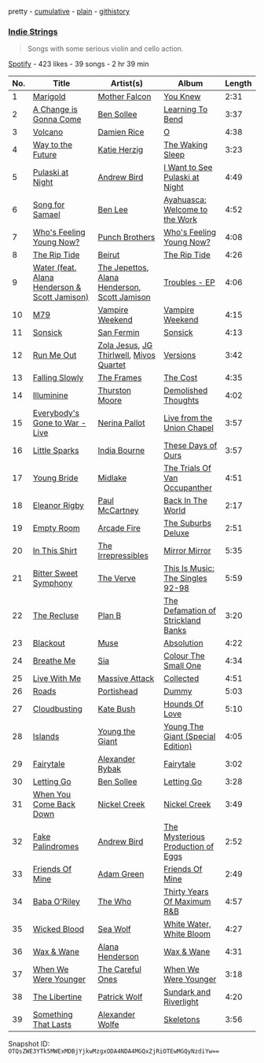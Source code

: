 pretty - [cumulative](/playlists/cumulative/0sDO43KAaJUWIYassTKWYf.md) - [plain](/playlists/plain/0sDO43KAaJUWIYassTKWYf) - [githistory](https://github.githistory.xyz/mackorone/spotify-playlist-archive/blob/main/playlists/plain/0sDO43KAaJUWIYassTKWYf)

### [Indie Strings](https://open.spotify.com/playlist/0sDO43KAaJUWIYassTKWYf)

> Songs with some serious violin and cello action.

[Spotify](https://open.spotify.com/user/spotify) - 423 likes - 39 songs - 2 hr 39 min

| No. | Title | Artist(s) | Album | Length |
|---|---|---|---|---|
| 1 | [Marigold](https://open.spotify.com/track/0y5u8YRqydwjCTU7fp1z65) | [Mother Falcon](https://open.spotify.com/artist/5AcIoQwjyBFFjzxh8UAQlj) | [You Knew](https://open.spotify.com/album/6kqIWmVVmHKApfWcU1Aw15) | 2:31 |
| 2 | [A Change is Gonna Come](https://open.spotify.com/track/5ktplAwYsvhS42VqFlXmoH) | [Ben Sollee](https://open.spotify.com/artist/3Zzs4IqjV4b0yEFWqRv1si) | [Learning To Bend](https://open.spotify.com/album/2Knko9tmHYOxzTu2Sri5vU) | 3:37 |
| 3 | [Volcano](https://open.spotify.com/track/3AkxSspcYOvhWTkaMvqyaD) | [Damien Rice](https://open.spotify.com/artist/14r9dR01KeBLFfylVSKCZQ) | [O](https://open.spotify.com/album/6aHBpqM0YAMfYxfTBjfmk1) | 4:38 |
| 4 | [Way to the Future](https://open.spotify.com/track/6lIptQq9MdahbAK4WRaZFX) | [Katie Herzig](https://open.spotify.com/artist/5jbP6txZCMe5l7QLZ1pmJ3) | [The Waking Sleep](https://open.spotify.com/album/14UqwsAW4jjXPkuY59cxzU) | 3:23 |
| 5 | [Pulaski at Night](https://open.spotify.com/track/1AJ6dy0kvwMqGNPAT8XlJp) | [Andrew Bird](https://open.spotify.com/artist/4uSftVc3FPWe6RJuMZNEe9) | [I Want to See Pulaski at Night](https://open.spotify.com/album/0oo6A0QEDmdQS5ihd2bKvu) | 4:49 |
| 6 | [Song for Samael](https://open.spotify.com/track/18fP7sSy02Nz7xLHvWKjG9) | [Ben Lee](https://open.spotify.com/artist/06y1hH4hu3rcTUXHJevPCf) | [Ayahuasca: Welcome to the Work](https://open.spotify.com/album/5eqR7JalBObPBkUvLH1Uv8) | 4:52 |
| 7 | [Who's Feeling Young Now?](https://open.spotify.com/track/0hDkiLVNvtOw1Ljy8i7uGK) | [Punch Brothers](https://open.spotify.com/artist/4gFssfOmWNY3LfIZ3zyoy4) | [Who's Feeling Young Now?](https://open.spotify.com/album/6RknB2bw00sWWLJms0MiR3) | 4:08 |
| 8 | [The Rip Tide](https://open.spotify.com/track/3GR1YipRIPvsLYrUIXopfF) | [Beirut](https://open.spotify.com/artist/6pmxr66tMAePxzOLfjGNcX) | [The Rip Tide](https://open.spotify.com/album/7ri0EOAjJuuyawBbbEyU2L) | 4:26 |
| 9 | [Water \(feat\. Alana Henderson & Scott Jamison\)](https://open.spotify.com/track/5t4B6OimTX9czpyCfKC9nw) | [The Jepettos](https://open.spotify.com/artist/35o58Gfmj3W9t641sufYep), [Alana Henderson](https://open.spotify.com/artist/6P6SqdQjXIzTWKj5QBWliY), [Scott Jamison](https://open.spotify.com/artist/1cfX8QOiAg6YXa0oOCeccY) | [Troubles \- EP](https://open.spotify.com/album/2UGCM4CakwWKCdAIFMYYqR) | 4:06 |
| 10 | [M79](https://open.spotify.com/track/6L9qYgThsnIpK9CFKdZMnk) | [Vampire Weekend](https://open.spotify.com/artist/5BvJzeQpmsdsFp4HGUYUEx) | [Vampire Weekend](https://open.spotify.com/album/7JcfNKXoHSaog85a1hd4lx) | 4:15 |
| 11 | [Sonsick](https://open.spotify.com/track/7uA23t5EwHO2iHqfle7LcR) | [San Fermin](https://open.spotify.com/artist/7fSnislKgW9Mz0YIqWQmGt) | [Sonsick](https://open.spotify.com/album/5GevsXpttuSaaLOR4bmPwQ) | 4:13 |
| 12 | [Run Me Out](https://open.spotify.com/track/7avadJFJr7Z34d6L5wY95m) | [Zola Jesus](https://open.spotify.com/artist/78OKNrjc3BvniYTqvpOp6P), [JG Thirlwell](https://open.spotify.com/artist/50ltjTwfFz7h59pSAvxJeB), [Mivos Quartet](https://open.spotify.com/artist/4K3g1qJ73PGZgIQgAcgjQj) | [Versions](https://open.spotify.com/album/0A9pNEPGVCvpdgD7zYEck1) | 3:42 |
| 13 | [Falling Slowly](https://open.spotify.com/track/3y3pP3eHoAKIAY0e48rfQB) | [The Frames](https://open.spotify.com/artist/6lyku6lhbB3tLc3Dghs5CM) | [The Cost](https://open.spotify.com/album/49X4oEWbrMtwtNEUCW74kW) | 4:35 |
| 14 | [Illuminine](https://open.spotify.com/track/4P9ZDAgFk4FBi2B6hYtJ7O) | [Thurston Moore](https://open.spotify.com/artist/1J4ACYB6yMqd79q3rjskqs) | [Demolished Thoughts](https://open.spotify.com/album/6hUTxk6xY5Rnay3FcSaAL9) | 4:02 |
| 15 | [Everybody's Gone to War \- Live](https://open.spotify.com/track/39th0VayH8fmnAoZjEXFRx) | [Nerina Pallot](https://open.spotify.com/artist/4aFx7q4WkiTWPLJNW5mkKK) | [Live from the Union Chapel](https://open.spotify.com/album/2eBlvm7o5iDWxFcWwTgCG7) | 3:57 |
| 16 | [Little Sparks](https://open.spotify.com/track/4ODdOHBQAp5hSLONwNDxoK) | [India Bourne](https://open.spotify.com/artist/4m76hAJ7XrOP2hQ5QarlBh) | [These Days of Ours](https://open.spotify.com/album/4dufT1OkwDgkMG2NF7eWgq) | 3:57 |
| 17 | [Young Bride](https://open.spotify.com/track/3j7f3JsD4X5Siej1d2hAqb) | [Midlake](https://open.spotify.com/artist/4YsP5zmteLQ7etNjHAOu30) | [The Trials Of Van Occupanther](https://open.spotify.com/album/1CKaUoDbRSMRlNLjw1ipdC) | 4:51 |
| 18 | [Eleanor Rigby](https://open.spotify.com/track/0ytDExf5mIdlwLp40noSJ6) | [Paul McCartney](https://open.spotify.com/artist/4STHEaNw4mPZ2tzheohgXB) | [Back In The World](https://open.spotify.com/album/2rrxATdBTvNt2i9lJo68qU) | 2:17 |
| 19 | [Empty Room](https://open.spotify.com/track/44o54N8hO71lPK8vUYsCMQ) | [Arcade Fire](https://open.spotify.com/artist/3kjuyTCjPG1WMFCiyc5IuB) | [The Suburbs Deluxe](https://open.spotify.com/album/76Rnn8D33IjnJxv4hQdmRX) | 2:51 |
| 20 | [In This Shirt](https://open.spotify.com/track/4rP4BdzTLVFZZAUCkHhGYs) | [The Irrepressibles](https://open.spotify.com/artist/1v5bOzXbhrQ57qSvRwGA6s) | [Mirror Mirror](https://open.spotify.com/album/6Omxp24ubNzrc2ffw9Pqcs) | 5:35 |
| 21 | [Bitter Sweet Symphony](https://open.spotify.com/track/1WYEDcS7WGjv0rG7rmMX3o) | [The Verve](https://open.spotify.com/artist/2cGwlqi3k18jFpUyTrsR84) | [This Is Music: The Singles 92\-98](https://open.spotify.com/album/0pygZ3lfsCkG1WmnWWq6a1) | 5:59 |
| 22 | [The Recluse](https://open.spotify.com/track/0rFSiqXLHBQMq9UO5sy2o1) | [Plan B](https://open.spotify.com/artist/7qlh1IM1XMeQXA9ukp59au) | [The Defamation of Strickland Banks](https://open.spotify.com/album/4xRoKFEpFMkz4s7c7CcEiV) | 3:20 |
| 23 | [Blackout](https://open.spotify.com/track/2nTgdpxwpXTk5x1c9yaO3W) | [Muse](https://open.spotify.com/artist/12Chz98pHFMPJEknJQMWvI) | [Absolution](https://open.spotify.com/album/0HcHPBu9aaF1MxOiZmUQTl) | 4:22 |
| 24 | [Breathe Me](https://open.spotify.com/track/6hrgeEo1WQOHVeF8QMv68S) | [Sia](https://open.spotify.com/artist/5WUlDfRSoLAfcVSX1WnrxN) | [Colour The Small One](https://open.spotify.com/album/6uVUKJgirfLpW20hCk9cwb) | 4:34 |
| 25 | [Live With Me](https://open.spotify.com/track/6xK8IduLzbk1IQ9ROQ96Sn) | [Massive Attack](https://open.spotify.com/artist/6FXMGgJwohJLUSr5nVlf9X) | [Collected](https://open.spotify.com/album/1X4zW7kIY8bQHO9gDTsIVh) | 4:51 |
| 26 | [Roads](https://open.spotify.com/track/2sW8fmnISifQTRgnRrQTYW) | [Portishead](https://open.spotify.com/artist/6liAMWkVf5LH7YR9yfFy1Y) | [Dummy](https://open.spotify.com/album/3539EbNgIdEDGBKkUf4wno) | 5:03 |
| 27 | [Cloudbusting](https://open.spotify.com/track/5atQ2haKP5LT65WM0KUts3) | [Kate Bush](https://open.spotify.com/artist/1aSxMhuvixZ8h9dK9jIDwL) | [Hounds Of Love](https://open.spotify.com/album/5BWl0bB1q0TqyFmkBEupZy) | 5:10 |
| 28 | [Islands](https://open.spotify.com/track/7JtxP4YfEwrnParaSgTC3M) | [Young the Giant](https://open.spotify.com/artist/4j56EQDQu5XnL7R3E9iFJT) | [Young The Giant \(Special Edition\)](https://open.spotify.com/album/2ww7MYrkExsljnKhcINDse) | 4:05 |
| 29 | [Fairytale](https://open.spotify.com/track/37lYrZzmbRiEySPGkiGjXA) | [Alexander Rybak](https://open.spotify.com/artist/3LLNDXrxL4uxXtnUJS5XWM) | [Fairytale](https://open.spotify.com/album/4SpIN9uoCm4Hx66iOhP3Vg) | 3:02 |
| 30 | [Letting Go](https://open.spotify.com/track/66lzYo4e9SyWcPx0jvISZE) | [Ben Sollee](https://open.spotify.com/artist/3Zzs4IqjV4b0yEFWqRv1si) | [Letting Go](https://open.spotify.com/album/4tlm0NZ3nsrjwVxLdqJIhz) | 3:28 |
| 31 | [When You Come Back Down](https://open.spotify.com/track/1xVBmHH65VMaJP61SmOSUk) | [Nickel Creek](https://open.spotify.com/artist/3bcLBxvaI7GsBzGp3WHnwQ) | [Nickel Creek](https://open.spotify.com/album/5SGG7graQOU3OnK3cZZCNd) | 3:49 |
| 32 | [Fake Palindromes](https://open.spotify.com/track/4c2LVTyU1XIfwNJHPVfvCM) | [Andrew Bird](https://open.spotify.com/artist/4uSftVc3FPWe6RJuMZNEe9) | [The Mysterious Production of Eggs](https://open.spotify.com/album/4BIN8LmF8yBg1WMaFacAnN) | 2:52 |
| 33 | [Friends Of Mine](https://open.spotify.com/track/1qrAsSNDhrpFJCnvzYWnF1) | [Adam Green](https://open.spotify.com/artist/3RyJG8xp58XSmsiuIySzUj) | [Friends Of Mine](https://open.spotify.com/album/2Jk2voBW8SEBGofebPuwNf) | 2:49 |
| 34 | [Baba O'Riley](https://open.spotify.com/track/66MTlHwUl24CzwRnx8nh7S) | [The Who](https://open.spotify.com/artist/67ea9eGLXYMsO2eYQRui3w) | [Thirty Years Of Maximum R&B](https://open.spotify.com/album/3D5xXMfh66QokKk4uZaiOU) | 4:57 |
| 35 | [Wicked Blood](https://open.spotify.com/track/5wXApIznQyR3k3O1NnrPVb) | [Sea Wolf](https://open.spotify.com/artist/3ZllGjNdP5pS8UFnT5Jj2x) | [White Water, White Bloom](https://open.spotify.com/album/2n7LICrEhyodhkObgXOlw5) | 4:27 |
| 36 | [Wax & Wane](https://open.spotify.com/track/35RPFHlFGdNLK0cDKA9V3V) | [Alana Henderson](https://open.spotify.com/artist/6P6SqdQjXIzTWKj5QBWliY) | [Wax & Wane](https://open.spotify.com/album/2GoRc0TJhQKgrFYnvI8yja) | 4:31 |
| 37 | [When We Were Younger](https://open.spotify.com/track/4cEoZUtLtzlM0isqBZbTpr) | [The Careful Ones](https://open.spotify.com/artist/1DdAoWvETBUklcJCOISZx1) | [When We Were Younger](https://open.spotify.com/album/3MDMjBCZx9F4VET8hmX9Ua) | 3:18 |
| 38 | [The Libertine](https://open.spotify.com/track/0e1YU6MxxsDRr1AvIpZnc5) | [Patrick Wolf](https://open.spotify.com/artist/6s92YZUPkTK1HL1WIGrPKE) | [Sundark and Riverlight](https://open.spotify.com/album/2flDVPf3Zo7igod40wQNlk) | 4:20 |
| 39 | [Something That Lasts](https://open.spotify.com/track/3eiZs0DXRNB26pmzxSyUSe) | [Alexander Wolfe](https://open.spotify.com/artist/13N2h4wklImTgtgO3JU7B0) | [Skeletons](https://open.spotify.com/album/1xCXWZj0Xl4Vy8CAgIUaG7) | 3:56 |

Snapshot ID: `OTQsZWE3YTk5MWExMDBjYjkwMzgxODA4NDA4MGQxZjRiOTEwMGQyNzdiYw==`
